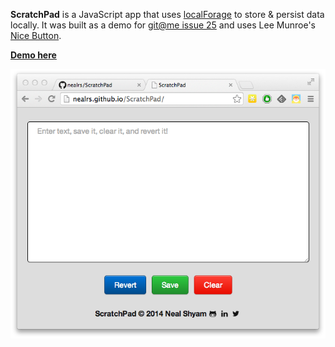 **ScratchPad** is a JavaScript app that uses [localForage](https://github.com/mozilla/localForage) to store & persist data locally. It was built as a demo for [git@me issue 25](http://gitat.me/2014/02/27/The_Client_Side_Is_Always_Right.html) and uses Lee Munroe's [Nice Button](https://github.com/leemunroe/nice-button).

**[Demo here](http://nealrs.github.io/ScratchPad/)**

![ScratchPad screenshot](ss.png "ScratchPad screenshot")